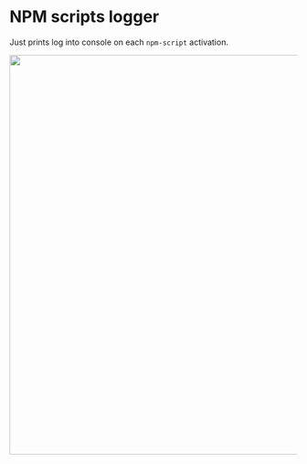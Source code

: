# NPM scripts logger

Just prints log into console on each `npm-script` activation.

<p align="center">
  <img width="700"src="https://github.com/lamartire/npm-scripts-logger/blob/master/public/demo.png?raw=true" />
</p>
